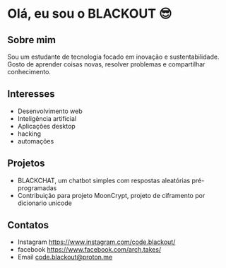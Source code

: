 # Olá, eu sou o BLACKOUT 😎

## Sobre mim

Sou um estudante de tecnologia focado em inovação e sustentabilidade. Gosto de aprender coisas novas, resolver problemas e compartilhar conhecimento.

## Interesses

- Desenvolvimento web
- Inteligência artificial
- Aplicações desktop
- hacking
- automações

## Projetos

- BLACKCHAT, um chatbot simples com respostas aleatórias pré-programadas
- Contribuição para projeto MoonCrypt, projeto de ciframento por dicionario unicode

## Contatos

- Instagram https://www.instagram.com/code.blackout/
- facebook https://www.facebook.com/arch.takes/
- Email code.blackout@proton.me
